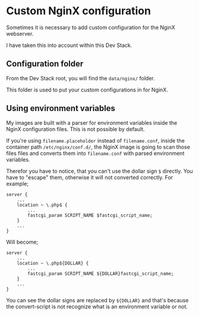 # Custom NginX configuration

Sometimes it is necessary to add custom configuration for the NginX webserver.

I have taken this into account within this Dev Stack.

## Configuration folder

From the Dev Stack root, you will find the `data/nginx/` folder.

This folder is used to put your custom configurations in for NginX.

## Using environment variables

My images are built with a parser for environment variables inside the NginX configuration files. This is not possible by default.

If you're using `filename.placeholder` instead of `filename.conf`, inside the container path `/etc/nginx/conf.d/`, the NginX image is going to scan those files files and converts them into `filename.conf` with parsed environment variables.

Therefor you have to notice, that you can't use the dollar sign `$` directly. You have to "escape" them, otherwise it will not converted correctly. For example;

```nginx
server {
    ...
    location ~ \.php$ {
        ...
        fastcgi_param SCRIPT_NAME $fastcgi_script_name;
    }
    ...
}
```

Will become;

```nginx
server {
    ...
    location ~ \.php${DOLLAR} {
        ...
        fastcgi_param SCRIPT_NAME ${DOLLAR}fastcgi_script_name;
    }
    ...
}
```

You can see the dollar signs are replaced by `${DOLLAR}` and that's because the convert-script is not recognize what is an environment variable or not.